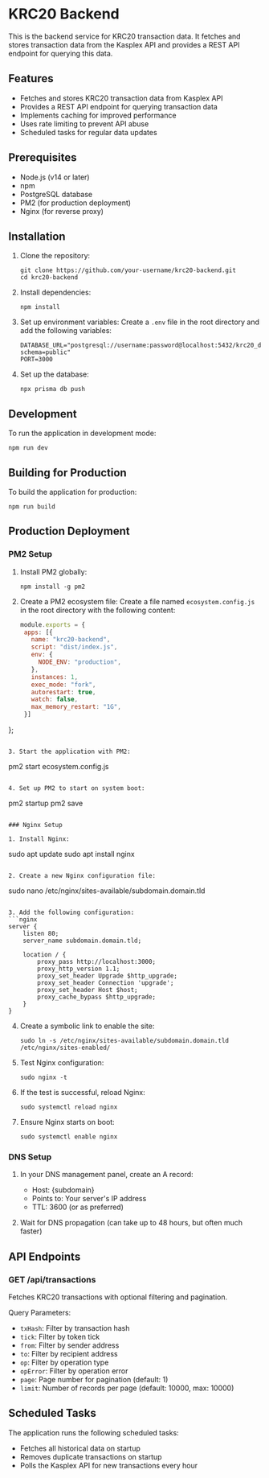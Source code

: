 # KRC20 Backend

This is the backend service for KRC20 transaction data. It fetches and stores transaction data from the Kasplex API and provides a REST API endpoint for querying this data.

## Features

- Fetches and stores KRC20 transaction data from Kasplex API
- Provides a REST API endpoint for querying transaction data
- Implements caching for improved performance
- Uses rate limiting to prevent API abuse
- Scheduled tasks for regular data updates

## Prerequisites

- Node.js (v14 or later)
- npm
- PostgreSQL database
- PM2 (for production deployment)
- Nginx (for reverse proxy)

## Installation

1. Clone the repository:
   ```
   git clone https://github.com/your-username/krc20-backend.git
   cd krc20-backend
   ```

2. Install dependencies:
   ```
   npm install
   ```

3. Set up environment variables:
   Create a `.env` file in the root directory and add the following variables:
   ```
   DATABASE_URL="postgresql://username:password@localhost:5432/krc20_db?schema=public"
   PORT=3000
   ```

4. Set up the database:
   ```
   npx prisma db push
   ```

## Development

To run the application in development mode:

```
npm run dev
```

## Building for Production

To build the application for production:

```
npm run build
```

## Production Deployment

### PM2 Setup

1. Install PM2 globally:
   ```
   npm install -g pm2
   ```

2. Create a PM2 ecosystem file:
   Create a file named `ecosystem.config.js` in the root directory with the following content:
   ```javascript
   module.exports = {
    apps: [{
      name: "krc20-backend",
      script: "dist/index.js",
      env: {
        NODE_ENV: "production",
      },
      instances: 1,
      exec_mode: "fork", 
      autorestart: true,
      watch: false,
      max_memory_restart: "1G",
    }]
  };
   ```

3. Start the application with PM2:
   ```
   pm2 start ecosystem.config.js
   ```

4. Set up PM2 to start on system boot:
   ```
   pm2 startup
   pm2 save
   ```

### Nginx Setup

1. Install Nginx:
   ```
   sudo apt update
   sudo apt install nginx
   ```

2. Create a new Nginx configuration file:
   ```
   sudo nano /etc/nginx/sites-available/subdomain.domain.tld
   ```

3. Add the following configuration:
   ```nginx
   server {
       listen 80;
       server_name subdomain.domain.tld;

       location / {
           proxy_pass http://localhost:3000;
           proxy_http_version 1.1;
           proxy_set_header Upgrade $http_upgrade;
           proxy_set_header Connection 'upgrade';
           proxy_set_header Host $host;
           proxy_cache_bypass $http_upgrade;
       }
   }
   ```

4. Create a symbolic link to enable the site:
   ```
   sudo ln -s /etc/nginx/sites-available/subdomain.domain.tld /etc/nginx/sites-enabled/
   ```

5. Test Nginx configuration:
   ```
   sudo nginx -t
   ```

6. If the test is successful, reload Nginx:
   ```
   sudo systemctl reload nginx
   ```

7. Ensure Nginx starts on boot:
   ```
   sudo systemctl enable nginx
   ```

### DNS Setup

1. In your DNS management panel, create an A record:
   - Host: {subdomain}
   - Points to: Your server's IP address
   - TTL: 3600 (or as preferred)

2. Wait for DNS propagation (can take up to 48 hours, but often much faster)

## API Endpoints

### GET /api/transactions

Fetches KRC20 transactions with optional filtering and pagination.

Query Parameters:
- `txHash`: Filter by transaction hash
- `tick`: Filter by token tick
- `from`: Filter by sender address
- `to`: Filter by recipient address
- `op`: Filter by operation type
- `opError`: Filter by operation error
- `page`: Page number for pagination (default: 1)
- `limit`: Number of records per page (default: 10000, max: 10000)

## Scheduled Tasks

The application runs the following scheduled tasks:

- Fetches all historical data on startup
- Removes duplicate transactions on startup
- Polls the Kasplex API for new transactions every hour